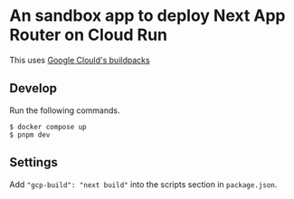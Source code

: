 # An sandbox app to deploy Next App Router on Cloud Run

This uses [Google Clould's buildpacks](https://cloud.google.com/docs/buildpacks/overview)

## Develop

Run the following commands.

```
$ docker compose up
$ pnpm dev
```

## Settings

Add `"gcp-build": "next build"` into the scripts section in `package.json`.
